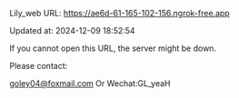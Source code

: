 Lily_web URL: https://ae6d-61-165-102-156.ngrok-free.app

Updated at: 2024-12-09 18:52:54

If you cannot open this URL, the server might be down.

Please contact: 

goley04@foxmail.com Or Wechat:GL_yeaH